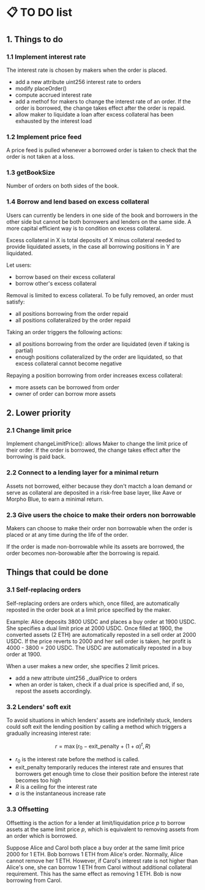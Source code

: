 # :clipboard: TO DO list

## 1. Things to do

### 1.1 Implement interest rate

The interest rate is chosen by makers when the order is placed.

- add a new attribute uint256 interest rate to orders
- modify placeOrder()
- compute accrued interest rate
- add a methof for makers to change the interest rate of an order. If the order is borrowed, the change takes effect after the order is repaid.
- allow maker to liquidate a loan after excess collateral has been exhausted by the interest load

### 1.2 Implement price feed

A price feed is pulled whenever a borrowed order is taken to check that the order is not taken at a loss.

### 1.3 getBookSize

Number of orders on both sides of the book.

### 1.4 Borrow and lend based on excess collateral

Users can currently be lenders in one side of the book and borrowers in the other side but cannot be both borrowers and lenders on the same side. A more capital efficient way is to condition on excess collateral.

Excess collateral in X is total deposits of X minus collateral needed to provide liquidated assets, in the case all borrowing positions in Y are liquidated.

Let users:

- borrow based on their excess collateral
- borrow other's excess collateral

Removal is limited to excess collateral. To be fully removed, an order must satisfy:

- all positions borrowing from the order repaid
- all positions collateralized by the order repaid

Taking an order triggers the following actions:

- all positions borrowing from the order are liquidated (even if taking is partial)
- enough positions collateralized by the order are liquidated, so that excess collateral cannot become negative

Repaying a position borrowing from order increases excess collateral:

- more assets can be borrowed from order
- owner of order can borrow more assets

## 2. Lower priority

### 2.1 Change limit price

Implement changeLimitPrice(): allows Maker to change the limit price of their order. If the order is borrowed, the change takes effect after the borrowing is paid back.

### 2.2 Connect to a lending layer for a minimal return

Assets not borrowed, either because they don't mactch a loan demand or serve as collateral are deposited in a risk-free base layer, like Aave or Morpho Blue, to earn a minimal return.

### 2.3 Give users the choice to make their orders non borrowable

Makers can choose to make their order non borrowable when the order is placed or at any time during the life of the order.

If the order is made non-borrowable while its assets are borrowed, the order becomes non-borowable after the borrowing is repaid.

## Things that could be done

### 3.1 Self-replacing orders

Self-replacing orders are orders which, once filled, are automatically reposted in the order book at a limit price specified by the maker.

Example: Alice deposits 3800 USDC and places a buy order at 1900 USDC. She specifies a dual limit price at 2000 USDC. Once filled at 1900, the converted assets (2 ETH) are automatically reposted in a sell order at 2000 USDC. If the price reverts to 2000 and her sell order is taken, her profit is 4000 - 3800 = 200 USDC. The USDC are automatically reposted in a buy order at 1900.

When a user makes a new order, she specifies 2 limit prices.

- add a new attribute uint256 _dualPrice to orders
- when an order is taken, check if a dual price is specified and, if so, repost the assets accordingly.

### 3.2 Lenders' soft exit

To avoid situations in which lenders' assets are indefinitely stuck, lenders could soft exit the lending position by calling a method which triggers a gradually increasing interest rate:

$$
r = \max(r_0 - \text{exit_penalty} + (1 + \alpha)^t, R)
$$

- $r_0$ is the interest rate before the method is called.
- exit_penalty temporarily reduces the interest rate and ensures that borrowers get enough time to close their position before the interest rate becomes too high
- $R$ is a ceiling for the interest rate
- $\alpha$ is the instantaneous increase rate

### 3.3 Offsetting

Offsetting is the action for a lender at limit/liquidation price $p$ to borrow assets at the same limit price $p$, which is equivalent to removing assets from an order which is borrowed.

Suppose Alice and Carol both place a buy order at the same limit price 2000 for 1 ETH. Bob borrows 1 ETH from Alice's order. Normally, Alice cannot remove her 1 ETH. However, if Carol's interest rate is not higher than Alice's one, she can borrow 1 ETH from Carol without additional collateral requirement. This has the same effect as removing 1 ETH. Bob is now borrowing from Carol.


